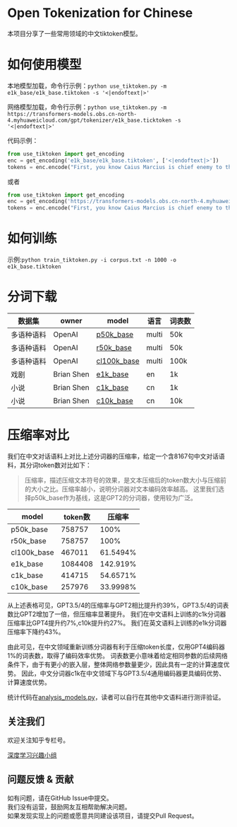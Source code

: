 # Open Tokenization for Chinese

本项目分享了一些常用领域的中文tiktoken模型。

# 如何使用模型

本地模型加载，命令行示例：`python use_tiktoken.py -m e1k_base/e1k_base.tiktoken -s '<|endoftext|>'`

网络模型加载，命令行示例：`python use_tiktoken.py -m https://transformers-models.obs.cn-north-4.myhuaweicloud.com/gpt/tokenizer/e1k_base.ticktoken -s '<|endoftext|>'`

代码示例：
```python
from use_tiktoken import get_encoding
enc = get_encoding('e1k_base/e1k_base.tiktoken', ['<|endoftext|>'])
tokens = enc.encode("First, you know Caius Marcius is chief enemy to the people.", allowed_special="all")
```

或者

```python
from use_tiktoken import get_encoding
enc = get_encoding('https://transformers-models.obs.cn-north-4.myhuaweicloud.com/gpt/tokenizer/e1k_base.ticktoken', ['<|endoftext|>'])
tokens = enc.encode("First, you know Caius Marcius is chief enemy to the people.", allowed_special="all")
```

# 如何训练

示例:`python train_tiktoken.py -i corpus.txt -n 1000 -o e1k_base.tiktoken`


# 分词下载

| 数据集    | owner      | model         | 语言 | 词表数  |
|--------|------------|---------------|----|------|
| 多语种语料  | OpenAI     | [p50k_base]   | multi | 50k  |
| 多语种语料  | OpenAI     | [r50k_base]   | multi | 50k  |
| 多语种语料  | OpenAI     | [cl100k_base] | multi | 100k |
| 戏剧     | Brian Shen | [e1k_base]    | en | 1k   | 
| 小说     | Brian Shen | [c1k_base]    | cn | 1k   | 
| 小说     | Brian Shen | [c10k_base]   | cn | 10k  | 

[p50k_base]: https://transformers-models.obs.cn-north-4.myhuaweicloud.com/gpt/tokenizer/p50k_base.tiktoken
[r50k_base]: https://transformers-models.obs.cn-north-4.myhuaweicloud.com/gpt/tokenizer/r50k_base.tiktoken
[cl100k_base]: https://transformers-models.obs.cn-north-4.myhuaweicloud.com/gpt/tokenizer/cl100k_base.tiktoken
[e1k_base]: https://transformers-models.obs.cn-north-4.myhuaweicloud.com/gpt/tokenizer/e1k_base.ticktoken
[c1k_base]: https://transformers-models.obs.cn-north-4.myhuaweicloud.com/gpt/tokenizer/c1k_base.tiktoken
[c10k_base]: https://transformers-models.obs.cn-north-4.myhuaweicloud.com/gpt/tokenizer/c10k_base.tiktoken

# 压缩率对比

我们在中文对话语料上对比上述分词器的压缩率，给定一个含8167句中文对话语料，其分词token数对比如下：

> 压缩率，描述压缩文本符号的效果，是文本压缩后的token数大小与压缩前的大小之比。压缩率越小，说明分词器对文本编码效率越高。
> 这里我们选择p50k_base作为基线，这是GPT2的分词器，使用较为广泛。

| model    | token数 | 压缩率      |
|----------|----|----------|
|p50k_base | 758757 | 100%     |
|r50k_base | 758757 | 100%     |
|cl100k_base | 467011 | 61.5494% |
|e1k_base  | 1084408 | 142.919% | 
|c1k_base  | 414715 | 54.6571% |
|c10k_base | 257976 | 33.9998% | 

从上述表格可见，GPT3.5/4的压缩率与GPT2相比提升约39%，GPT3.5/4的词表数比GPT2增加了一倍，但压缩率显著提升。
我们在中文语料上训练的c1k分词器压缩率比GPT4提升约7%,c10k提升约27%。
我们在英文语料上训练的e1k分词器压缩率下降约43%。

由此可见，在中文领域重新训练分词器有利于压缩token长度，仅用GPT4编码器1%的词表数，取得了编码效率优势。
词表数更小意味着给定相同参数的后续网络条件下，由于有更小的嵌入层，整体网络参数量更少，因此具有一定的计算速度优势。
因此，中文分词器c1k在中文领域下与GPT3.5/4通用编码器更具编码优势、计算速度优势。

统计代码在[analysis_models.py](analysis_models.py)，读者可以自行在其他中文语料进行测评验证。

## 关注我们
欢迎关注知乎专栏号。

[深度学习兴趣小组](https://www.zhihu.com/column/thuil)


## 问题反馈 & 贡献
如有问题，请在GitHub Issue中提交。  
我们没有运营，鼓励网友互相帮助解决问题。  
如果发现实现上的问题或愿意共同建设该项目，请提交Pull Request。

